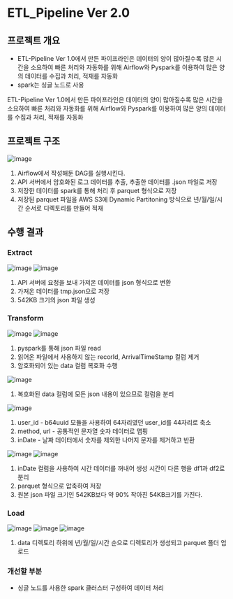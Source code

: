 # ETL_Pipeline Ver 2.0
## 프로젝트 개요
* ETL-Pipeline Ver 1.0에서 만든 파이프라인은 데이터의 양이 많아질수록 많은 시간을 소요하여 빠른 처리와 자동화를 위해 Airflow와 Pyspark를 이용하여 많은 양의 데이터를 수집과 처리, 적재를 자동화
* spark는 싱글 노드로 사용

ETL-Pipeline Ver 1.0에서 만든 파이프라인은 데이터의 양이 많아질수록 많은 시간을 소요하여 빠른 처리와 자동화를 위해 Airflow와 Pyspark를 이용하여 많은 양의 데이터를 수집과 처리,
적재를 자동화


## 프로젝트 구조
![image](https://user-images.githubusercontent.com/48642518/233578199-b2ca34fe-56db-43d8-8a23-650b8ecb7a64.png)

1. Airflow에서 작성해둔 DAG를 실행시킨다.
2. API 서버에서 암호화된 로그 데이터를 추출, 추출한 데이터를 .json 파일로 저장
3. 저장한 데이터를 spark를 통해 처리 후 parquet 형식으로 저장
4. 저장된 parquet 파일을 AWS S3에 Dynamic Partitoning 방식으로 년/월/일/시간 순서로 디렉토리를 만들어 적재

## 수행 결과
### Extract
![image](https://user-images.githubusercontent.com/48642518/233581264-a36a4897-138a-4375-af75-b002ea95d704.png)
![image](https://user-images.githubusercontent.com/48642518/233581312-f04c84fa-0e55-4088-a606-2e71e0dd0345.png)

1. API 서버에 요청을 보내 가져온 데이터를 json 형식으로 변환
2. 가져온 데이터를 tmp.json으로 저장
3. 542KB 크기의 json 파일 생성

### Transform
![image](https://user-images.githubusercontent.com/48642518/233583218-bcad70c2-0434-4d36-9a50-fcd81a030751.png)
![image](https://user-images.githubusercontent.com/48642518/233584028-cdd2e2e5-1ecb-4a70-8703-ec6356c4eb87.png)

1. pyspark를 통해 json 파일 read
2. 읽어온 파일에서 사용하지 않는 recorId, ArrivalTimeStamp 컬럼 제거
3. 암호화되어 있는 data 컬럼 복호화 수행

![image](https://user-images.githubusercontent.com/48642518/233585362-2f288ede-f968-4512-aa93-764943732177.png)

1. 복호화된 data 컬럼에 모든 json 내용이 있으므로 컬럼을 분리

![image](https://user-images.githubusercontent.com/48642518/233585571-58b2ff81-ef41-486b-9d1e-bbd40760a9a6.png)
1. user_id - b64uuid 모듈을 사용하여 64자리였던 user_id를 44자리로 축소
2. method, url - 공통적인 문자열 숫자 데이터로 맵핑
3. inDate - 날짜 데이터에서 숫자를 제외한 나머지 문자를 제거하고 반환

![image](https://user-images.githubusercontent.com/48642518/233586042-c504a329-7814-42ed-b899-12df5c20854a.png)
![image](https://user-images.githubusercontent.com/48642518/233586484-48900c99-0317-4bf4-a695-c1b5f25ee394.png)

1. inDate 컬럼을 사용하여 시간 데이터를 꺼내어 생성 시간이 다른 행을 df1과 df2로 분리
2. parquet 형식으로 압축하여 저장
3. 원본 json 파일 크기인 542KB보다 약 90% 작아진 54KB크기를 가진다.

### Load
![image](https://user-images.githubusercontent.com/48642518/233587394-4ac1d2de-35de-4820-9914-9ba739461a87.png)
![image](https://user-images.githubusercontent.com/48642518/233587454-e0d17cd8-e8b9-4218-b648-83ebd85bebb1.png)
![image](https://user-images.githubusercontent.com/48642518/233587508-bf2d31a6-500c-4538-b639-dfc48292d775.png)

1. data 디렉토리 하위에 년/월/일/시간 순으로 디렉토리가 생성되고 parquet 폴더 업로드

### 개선할 부분
* 싱글 노드를 사용한 spark 클러스터 구성하여 데이터 처리

